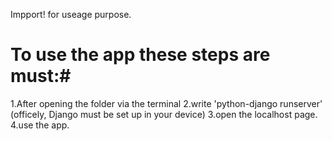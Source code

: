 Impport! for useage purpose.

# To use the app these steps are must:#

1.After opening the folder via the terminal
2.write 'python-django runserver' (officely, Django must be set up in your device)
3.open the localhost page.
4.use the app.

